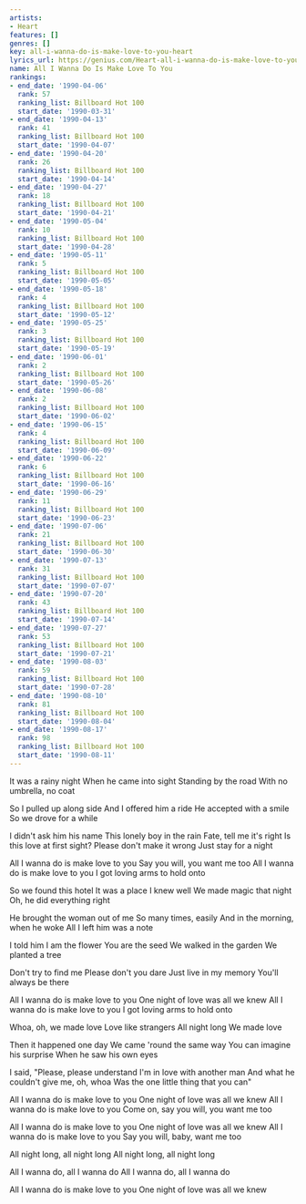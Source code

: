 ```yaml
---
artists:
- Heart
features: []
genres: []
key: all-i-wanna-do-is-make-love-to-you-heart
lyrics_url: https://genius.com/Heart-all-i-wanna-do-is-make-love-to-you-lyrics
name: All I Wanna Do Is Make Love To You
rankings:
- end_date: '1990-04-06'
  rank: 57
  ranking_list: Billboard Hot 100
  start_date: '1990-03-31'
- end_date: '1990-04-13'
  rank: 41
  ranking_list: Billboard Hot 100
  start_date: '1990-04-07'
- end_date: '1990-04-20'
  rank: 26
  ranking_list: Billboard Hot 100
  start_date: '1990-04-14'
- end_date: '1990-04-27'
  rank: 18
  ranking_list: Billboard Hot 100
  start_date: '1990-04-21'
- end_date: '1990-05-04'
  rank: 10
  ranking_list: Billboard Hot 100
  start_date: '1990-04-28'
- end_date: '1990-05-11'
  rank: 5
  ranking_list: Billboard Hot 100
  start_date: '1990-05-05'
- end_date: '1990-05-18'
  rank: 4
  ranking_list: Billboard Hot 100
  start_date: '1990-05-12'
- end_date: '1990-05-25'
  rank: 3
  ranking_list: Billboard Hot 100
  start_date: '1990-05-19'
- end_date: '1990-06-01'
  rank: 2
  ranking_list: Billboard Hot 100
  start_date: '1990-05-26'
- end_date: '1990-06-08'
  rank: 2
  ranking_list: Billboard Hot 100
  start_date: '1990-06-02'
- end_date: '1990-06-15'
  rank: 4
  ranking_list: Billboard Hot 100
  start_date: '1990-06-09'
- end_date: '1990-06-22'
  rank: 6
  ranking_list: Billboard Hot 100
  start_date: '1990-06-16'
- end_date: '1990-06-29'
  rank: 11
  ranking_list: Billboard Hot 100
  start_date: '1990-06-23'
- end_date: '1990-07-06'
  rank: 21
  ranking_list: Billboard Hot 100
  start_date: '1990-06-30'
- end_date: '1990-07-13'
  rank: 31
  ranking_list: Billboard Hot 100
  start_date: '1990-07-07'
- end_date: '1990-07-20'
  rank: 43
  ranking_list: Billboard Hot 100
  start_date: '1990-07-14'
- end_date: '1990-07-27'
  rank: 53
  ranking_list: Billboard Hot 100
  start_date: '1990-07-21'
- end_date: '1990-08-03'
  rank: 59
  ranking_list: Billboard Hot 100
  start_date: '1990-07-28'
- end_date: '1990-08-10'
  rank: 81
  ranking_list: Billboard Hot 100
  start_date: '1990-08-04'
- end_date: '1990-08-17'
  rank: 98
  ranking_list: Billboard Hot 100
  start_date: '1990-08-11'
---
```

It was a rainy night
When he came into sight
Standing by the road
With no umbrella, no coat

So I pulled up along side
And I offered him a ride
He accepted with a smile
So we drove for a while

I didn't ask him his name
This lonely boy in the rain
Fate, tell me it's right
Is this love at first sight?
Please don't make it wrong
Just stay for a night

All I wanna do is make love to you
Say you will, you want me too
All I wanna do is make love to you
I got loving arms to hold onto

So we found this hotel
It was a place I knew well
We made magic that night
Oh, he did everything right

He brought the woman out of me
So many times, easily
And in the morning, when he woke
All I left him was a note

I told him I am the flower
You are the seed
We walked in the garden
We planted a tree

Don't try to find me
Please don't you dare
Just live in my memory
You'll always be there

All I wanna do is make love to you
One night of love was all we knew
All I wanna do is make love to you
I got loving arms to hold onto

Whoa, oh, we made love
Love like strangers
All night long
We made love

Then it happened one day
We came 'round the same way
You can imagine his surprise
When he saw his own eyes

I said, "Please, please understand
I'm in love with another man
And what he couldn't give me, oh, whoa
Was the one little thing that you can"

All I wanna do is make love to you
One night of love was all we knew
All I wanna do is make love to you
Come on, say you will, you want me too

All I wanna do is make love to you
One night of love was all we knew
All I wanna do is make love to you
Say you will, baby, want me too

All night long, all night long
All night long, all night long

All I wanna do, all I wanna do
All I wanna do, all I wanna do

All I wanna do is make love to you
One night of love was all we knew
